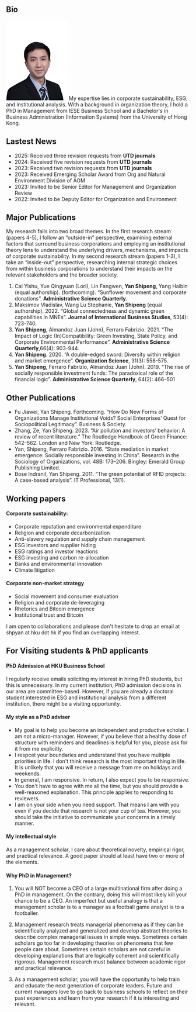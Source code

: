 

## Bio
![Thumbnail of Leap day](thumbnail.png) 
My expertise lies in corporate sustainability, ESG, and institutional analysis. With a background in organization theory, I hold a PhD in Management from IESE Business School and a Bachelor's in Business Administration (Information Systems) from the University of Hong Kong. 


## Lastest News
* 2025: Received three revision requests from **UTD journals** 
* 2024: Received five revision requests from **UTD journals**
* 2023: Received two revision requests from **UTD journals**
* 2023: Received Emerging Scholar Award from Org and Natural Environment Division of AOM
* 2023: Invited to be Senior Editor for Management and Organization Review
* 2022: Invited to be Deputy Editor for Organization and Environment

## Major Publications

My research falls into two broad themes. In the first research stream (papers 4-5), I follow an “outside-in” perspective, examining external factors that surround business corporations and employing an institutional theory lens to understand the underlying drivers, mechanisms, and impacts of corporate sustainability. In my second research stream (papers 1-3), I take an “inside-out” perspective, researching internal strategic choices from within business corporations to understand their impacts on the relevant stakeholders and the broader society.

1. Cai Yishu, Yue Qingyuan (Lori), Lin Fangwen, **Yan Shipeng**, Yang Haibin (equal authorship). (forthcoming). “Sunflower movement and corporate donations”. **Administrative Science Quarterly**.
2. Maksimov Vladislav, Wang Lu Stephanie, **Yan Shipeng** (equal authorship). 2022. “Global connectedness and dynamic green capabilities in MNEs”. **Journal of International Business Studies**, 53(4): 723-740. 
3. **Yan Shipeng**, Almandoz Juan (John), Ferraro Fabrizio. 2021. “The Impact of Logic (In)Compatibility: Green Investing, State Policy, and Corporate Environmental Performance”. **Administrative Science Quarterly**,66(4): 903-944.
4. **Yan Shipeng**. 2020. “A double-edged sword: Diversity within religion and market emergence”. **Organization Science**, 31(3): 558-575. 
5. **Yan Shipeng**, Ferraro Fabrizio, Almandoz Juan (John). 2019. “The rise of socially responsible investment funds: The paradoxical role of the financial logic”. **Administrative Science Quarterly**, 64(2): 466–501

## Other Publications
* Fu Jiawei, Yan Shipeng. Forthcoming. “How Do New Forms of Organizations Manage Institutional Voids? Social Enterprises’ Quest for Sociopolitical Legitimacy”. Business & Society.
* Zhang, Ze, Yan Shipeng. 2023. “Air pollution and investors’ behavior: A review of recent literature.” The Routledge Handbook of Green Finance: 542–562. London and New York: Routledge.
* Yan, Shipeng, Ferraro Fabrizio. 2016. “State mediation in market emergence: Socially responsible investing in China”. Research in the Sociology of Organizations, vol. 48B: 173–206. Bingley: Emerald Group Publishing Limited.
* Bose Indranil, Yan Shipeng. 2011. “The green potential of RFID projects: A case-based analysis”. IT Professional, 13(1).

## Working papers
#### Corporate sustainability: 
* Corporate reputation and environmental expenditure
* Religion and corporate decarbonization
* Anti-slavery regulation and supply chain management 
* ESG investors and supplier hiding
* ESG ratings and investor reactions
* ESG investing and carbon re-allocation
* Banks and environmental innovation
* Climate litigation

#### Corporate non-market strategy
* Social movement and consumer evaluation 
* Religion and corporate de-leveraging
* Rhetorics and Bitcoin emergence
* Institutional trust and Bitcoin


I am open to collaborations and please don't hesitate to drop an email at shpyan at hku dot hk if you find an overlapping interest. 

## For Visiting students & PhD applicants
#### PhD Admission at HKU Business School
I regularly receive emails soliciting my interest in hiring PhD students, but this is unnecessary. In my current institution, PhD admission decisions in our area are committee-based. However, if you are already a doctoral student interested in ESG and institutional analysis from a different institution, there might be a visiting opportunity. 

#### My style as a PhD adviser
* My goal is to help you become an independent and productive scholar. I am not a micro-manager. However, if you believe that a healthy dose of structure with reminders and deadlines is helpful for you, please ask for it from me explicitly. 
* I respcet your boundaries and understand that you have multiple priorities in life. I don't think research is the most important thing in life. It is unlikely that you will receive a message from me on holidays and weekends.
* In general, I am responsive. In return, I also expect you to be responsive. 
* You don't have to agree with me all the time, but you should provide a well-reasoned explanation. This principle applies to responding to reviewers.
* I am on your side when you need support. That means I am with you even if you decide that research is not your cup of tea. However, you should take the initiative to communicate your concerns in a timely manner. 

#### My intellectual style
As a management scholar, I care about theoretical novelty, empirical rigor, and practical relevance. A good paper should at least have two or more of the elements.

#### Why PhD in Management?
1. You will NOT become a CEO of a large multinational firm after doing a PhD in management. On the contrary, doing this will most likely kill your chance to be a CEO. An imperfect but useful analogy is that a management scholar is to a manager as a football game analyst is to a footballer.

 

2. Management research treats managerial phenomena as if they can be scientifically analyzed and generalized and develop abstract theories to describe complex managerial issues in simple ways. Sometimes certain scholars go too far in developing theories on phenomena that few people care about. Sometimes certain scholars are not careful in developing explanations that are logically coherent and scientifically rigorous. Management research must balance between academic rigor and practical relevance. 

 

3. As a management scholar, you will have the opportunity to help train and educate the next generation of corporate leaders. Future and current managers love to go back to business schools to reflect on their past experiences and learn from your research if it is interesting and relevant.

